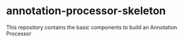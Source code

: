 # annotation-processor-skeleton
This repository contains the basic components to build an Annotation Processor
